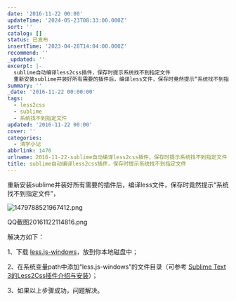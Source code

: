```yaml
---
date: '2016-11-22 00:00'
updateTime: '2024-05-23T08:33:00.000Z'
sort: ''
catalog: []
status: 已发布
insertTime: '2023-04-28T14:04:00.000Z'
recommend: ''
_updated: ''
excerpt: |-
  sublime自动编译less2css插件，保存时提示系统找不到指定文件
  重新安装sublime并装好所有需要的插件后，编译less文件，保存时竟然提示“系统找不到指定文件”，
summary: ''
_date: '2016-11-22 00:00:00'
tags:
  - less2css
  - sublime
  - 系统找不到指定文件
updated: '2016-11-22 00:00'
cover: ''
categories:
  - 清学小记
abbrlink: 1476
urlname: 2016-11-22-sublime自动编译less2css插件，保存时提示系统找不到指定文件
title: sublime自动编译less2css插件，保存时提示系统找不到指定文件
---
```


重新安装sublime并装好所有需要的插件后，编译less文件，保存时竟然提示“系统找不到指定文件”，


![1479788521967412.png](https://image.bmqy.net/upload/1bc0588a8ecde73974ecd1a5d6c9b94b.png)


QQ截图20161122114816.png


解决方如下：


1、下载 [less.js-windows](https://github.com/duncansmart/less.js-windows)，放到你本地磁盘中；


2、在系统变量path中添加“less.js-windows”的文件目录（可参考 [Sublime Text 3的Less2Css插件介绍与安装](http://www.daqianduan.com/6033.html)）；


3、如果以上步骤成功，问题解决。

